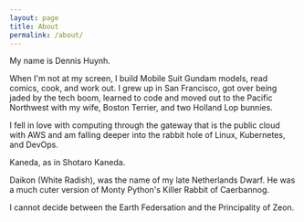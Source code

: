 ```yaml
---
layout: page
title: About
permalink: /about/
---
```


My name is Dennis Huynh.

When I'm not at my screen, I build Mobile Suit Gundam models, read comics, cook, and work out. I grew up in San Francisco, got over being jaded by the tech boom, learned to code and moved out to the Pacific Northwest with my wife, Boston Terrier, and two Holland Lop bunnies.

I fell in love with computing through the gateway that is the public cloud with AWS and am falling deeper into the rabbit hole of Linux, Kubernetes, and DevOps.

Kaneda, as in Shotaro Kaneda.

Daikon (White Radish), was the name of my late Netherlands Dwarf. He was a much cuter version of Monty Python's Killer Rabbit of Caerbannog.

I cannot decide between the Earth Federsation and the Principality of Zeon. 